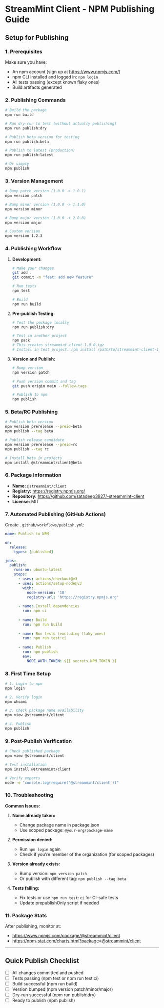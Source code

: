 # StreamMint Client - NPM Publishing Guide

## Setup for Publishing

### 1. Prerequisites

Make sure you have:
- An npm account (sign up at https://www.npmjs.com/)
- npm CLI installed and logged in: `npm login`
- All tests passing (except known flaky ones)
- Build artifacts generated

### 2. Publishing Commands

```bash
# Build the package
npm run build

# Run dry-run to test (without actually publishing)
npm run publish:dry

# Publish beta version for testing
npm run publish:beta

# Publish to latest (production)
npm run publish:latest

# Or simply
npm publish
```

### 3. Version Management

```bash
# Bump patch version (1.0.0 -> 1.0.1)
npm version patch

# Bump minor version (1.0.0 -> 1.1.0)
npm version minor

# Bump major version (1.0.0 -> 2.0.0)
npm version major

# Custom version
npm version 1.2.3
```

### 4. Publishing Workflow

1. **Development:**
   ```bash
   # Make your changes
   git add .
   git commit -m "feat: add new feature"
   
   # Run tests
   npm test
   
   # Build
   npm run build
   ```

2. **Pre-publish Testing:**
   ```bash
   # Test the package locally
   npm run publish:dry
   
   # Test in another project
   npm pack
   # This creates streammint-client-1.0.0.tgz
   # Install in test project: npm install /path/to/streammint-client-1.0.0.tgz
   ```

3. **Version and Publish:**
   ```bash
   # Bump version
   npm version patch
   
   # Push version commit and tag
   git push origin main --follow-tags
   
   # Publish to npm
   npm publish
   ```

### 5. Beta/RC Publishing

```bash
# Publish beta version
npm version prerelease --preid=beta
npm publish --tag beta

# Publish release candidate
npm version prerelease --preid=rc
npm publish --tag rc

# Install beta in projects
npm install @streammint/client@beta
```

### 6. Package Information

- **Name:** `@streammint/client`
- **Registry:** https://registry.npmjs.org/
- **Repository:** https://github.com/satadeep3927/-streammint-client
- **License:** MIT

### 7. Automated Publishing (GitHub Actions)

Create `.github/workflows/publish.yml`:

```yaml
name: Publish to NPM

on:
  release:
    types: [published]

jobs:
  publish:
    runs-on: ubuntu-latest
    steps:
      - uses: actions/checkout@v3
      - uses: actions/setup-node@v3
        with:
          node-version: '18'
          registry-url: 'https://registry.npmjs.org'
      
      - name: Install dependencies
        run: npm ci
        
      - name: Build
        run: npm run build
        
      - name: Run tests (excluding flaky ones)
        run: npm run test:ci
        
      - name: Publish
        run: npm publish
        env:
          NODE_AUTH_TOKEN: ${{ secrets.NPM_TOKEN }}
```

### 8. First Time Setup

```bash
# 1. Login to npm
npm login

# 2. Verify login
npm whoami

# 3. Check package name availability
npm view @streammint/client

# 4. Publish
npm publish
```

### 9. Post-Publish Verification

```bash
# Check published package
npm view @streammint/client

# Test installation
npm install @streammint/client

# Verify exports
node -e "console.log(require('@streammint/client'))"
```

### 10. Troubleshooting

**Common Issues:**

1. **Name already taken:**
   - Change package name in package.json
   - Use scoped package: `@your-org/package-name`

2. **Permission denied:**
   - Run `npm login` again
   - Check if you're member of the organization (for scoped packages)

3. **Version already exists:**
   - Bump version: `npm version patch`
   - Or publish with different tag: `npm publish --tag beta`

4. **Tests failing:**
   - Fix tests or use `npm run test:ci` for CI-safe tests
   - Update prepublishOnly script if needed

### 11. Package Stats

After publishing, monitor at:
- https://www.npmjs.com/package/@streammint/client
- https://npm-stat.com/charts.html?package=@streammint/client

---

## Quick Publish Checklist

- [ ] All changes committed and pushed
- [ ] Tests passing (npm test or npm run test:ci)
- [ ] Build successful (npm run build)
- [ ] Version bumped (npm version patch/minor/major)
- [ ] Dry-run successful (npm run publish:dry)
- [ ] Ready to publish (npm publish)

